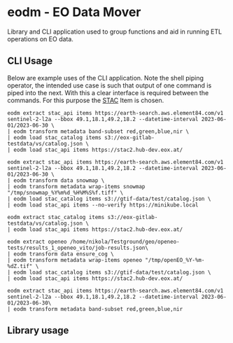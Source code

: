 # eodm - EO Data Mover

Library and CLI application used to group functions and aid in running ETL operations on EO data.

## CLI Usage

Below are example uses of the CLI application. Note the shell piping operator, the intended
use case is such that output of one command is piped into the next. With this a clear interface
is required between the commands. For this purpose the [STAC](https://stacspec.org/en) Item is chosen.

```shell
eodm extract stac_api items https://earth-search.aws.element84.com/v1 sentinel-2-l2a --bbox 49.1,18.1,49.2,18.2 --datetime-interval 2023-06-01/2023-06-30 \
| eodm transform metadata band-subset red,green,blue,nir \
| eodm load stac_catalog items s3://eox-gitlab-testdata/vs/catalog.json \
| eodm load stac_api items https://stac2.hub-dev.eox.at/
```

```shell
eodm extract stac_api items https://earth-search.aws.element84.com/v1 sentinel-2-l2a --bbox 49.1,18.1,49.2,18.2 --datetime-interval 2023-06-01/2023-06-30 \
| eodm transform data snowmap \
| eodm transform metadata wrap-items snowmap "/tmp/snowmap_%Y%m%d_%H%M%S%f.tiff" \
| eodm load stac_catalog items s3://gtif-data/test/catalog.json \
| eodm load stac_api items --no-verify https://minikube.local
```

```shell
eodm extract stac_catalog items s3://eox-gitlab-testdata/vs/catalog.json \
| eodm load stac_api items https://stac2.hub-dev.eox.at/
```

```shell
eodm extract openeo /home/nikola/Testground/geo/openeo-tests/results_1_openeo_vito/job-results.json\
| eodm transform data ensure_cog \
| eodm transform metadata wrap-items openeo "/tmp/openEO_%Y-%m-%dZ.tif" \
| eodm load stac_catalog items s3://gtif-data/test/catalog.json \
| eodm load stac_api items https://stac2.hub-dev.eox.at/
```

```shell
eodm extract stac_api items https://earth-search.aws.element84.com/v1 sentinel-2-l2a --bbox 49.1,18.1,49.2,18.2 --datetime-interval 2023-06-01/2023-06-30\
| eodm transform metadata band-subset red,green,blue,nir
```

## Library usage
